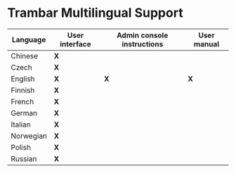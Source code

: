 # Trambar Multilingual Support


| Language  | User interface | Admin console instructions | User manual |
|-----------|----------------|----------------------------|-------------|
| Chinese   | **X**          |                            |             |
| Czech     | **X**          |                            |             |
| English   | **X**          | **X**                      | **X**       |
| Finnish   | **X**          |                            |             |
| French    | **X**          |                            |             |
| German    | **X**          |                            |             |
| Italian   | **X**          |                            |             |
| Norwegian | **X**          |                            |             |
| Polish    | **X**          |                            |             |
| Russian   | **X**          |                            |             |
